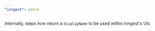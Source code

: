 ```yaml
---
"inngest": patch
---
```


Internally, steps now return a `displayName` to be used within Inngest's UIs

